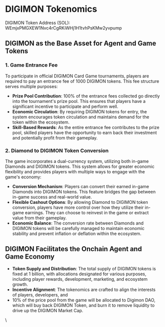 # DIGIMON Tokenomics

DIGIMON Token Address (SOL): WEmjxPMGXEW1Nvc4rCgRKiWHj1H1tvhPsKMw2yvpump



## **DIGIMON as the Base Asset for Agent and Game Tokens** <a href="#usdvirtual-as-the-base-asset-for-agent-tokens" id="usdvirtual-as-the-base-asset-for-agent-tokens"></a>

### **1. Game Entrance Fee**

To participate in official DIGIMON Card Game tournaments, players are required to pay an entrance fee of 1000 DIGIMON tokens. This fee structure serves multiple purposes:

* **Prize Pool Contribution**: 100% of the entrance fees collected go directly into the tournament's prize pool. This ensures that players have a significant incentive to participate and perform well.
* **Economic Circulation**: By requiring DIGIMON tokens for entry, the system encourages token circulation and maintains demand for the token within the ecosystem.
* **Skill-Based Rewards**: As the entire entrance fee contributes to the prize pool, skilled players have the opportunity to earn back their investment and potentially profit from their gameplay.

### 2. Diamond to DIGIMON Token Conversion

The game incorporates a dual-currency system, utilizing both in-game Diamonds and DIGIMON tokens. This system allows for greater economic flexibility and provides players with multiple ways to engage with the game's economy:

* **Conversion Mechanism**: Players can convert their earned in-game Diamonds into DIGIMON tokens. This feature bridges the gap between in-game success and real-world value.
* **Flexible Cashout Options**: By allowing Diamond to DIGIMON token conversion, players have more control over how they utilize their in-game earnings. They can choose to reinvest in the game or extract value from their gameplay.
* **Economic Balance**: The conversion rate between Diamonds and DIGIMON tokens will be carefully managed to maintain economic stability and prevent inflation or deflation within the ecosystem.



## DIGIMON Facilitates the Onchain Agent and Game Economy

* **Token Supply and Distribution**: The total supply of DIGIMON tokens is fixed at 1 billion, with allocations designated for various purposes, including player rewards, development, marketing, and ecosystem growth.
* **Incentive Alignment**: The tokenomics are crafted to align the interests of players, developers, and&#x20;
* 10% of the price pool from the game will be allocated to Digimon DAO, which will buy back DIGIMON Token, and burn it to remove liquidity to drive up the DIGIMON Market Cap.

\
